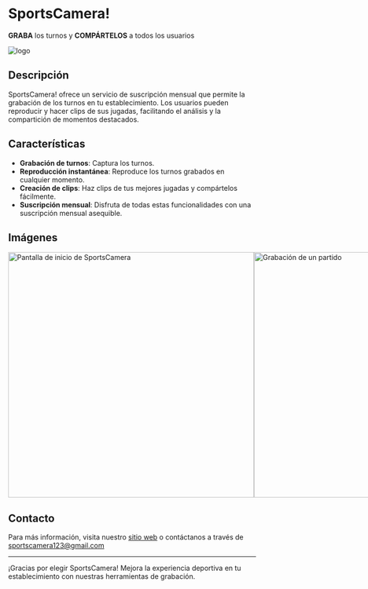 # SportsCamera!

**GRABA** los turnos y **COMPÁRTELOS** a todos los usuarios

![logo](https://github.com/Brunao77/sportscamera/assets/88481339/15ebe677-d388-4088-9727-ecd40eb852da)

## Descripción

SportsCamera! ofrece un servicio de suscripción mensual que permite la grabación de los turnos en tu establecimiento. Los usuarios pueden reproducir y hacer clips de sus jugadas, facilitando el análisis y la compartición de momentos destacados.

## Características

- **Grabación de turnos**: Captura los turnos.
- **Reproducción instantánea**: Reproduce los turnos grabados en cualquier momento.
- **Creación de clips**: Haz clips de tus mejores jugadas y compártelos fácilmente.
- **Suscripción mensual**: Disfruta de todas estas funcionalidades con una suscripción mensual asequible.

## Imágenes

<div style="display: flex; flex-direction: row; align-items: center;">
    <img src="https://github.com/Brunao77/sportscamera/assets/88481339/1de66f83-02d4-4e74-8a3c-c27161e9942b" width="500" alt="Pantalla de inicio de SportsCamera" />
    <img src="https://github.com/Brunao77/sportscamera/assets/88481339/798b3345-aa57-455a-8adf-75849b5969b1" width="500" alt="Grabación de un partido" />
    <img src="https://github.com/Brunao77/sportscamera/assets/88481339/a7ebccf6-d4d9-4743-9bdb-72d6356eb279" width="500" alt="Apartado de grabación" />
</div>


## Contacto

Para más información, visita nuestro [sitio web](https://sportscamera.com) o contáctanos a través de [sportscamera123@gmail.com](mailto:sportscamera123@gmail.com)

---

¡Gracias por elegir SportsCamera! Mejora la experiencia deportiva en tu establecimiento con nuestras herramientas de grabación.
